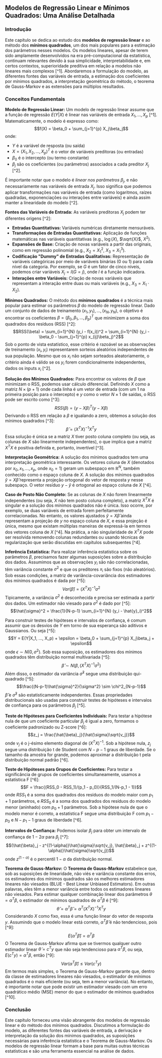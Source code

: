 ## Modelos de Regressão Linear e Mínimos Quadrados: Uma Análise Detalhada

### Introdução
Este capítulo se dedica ao estudo dos **modelos de regressão linear** e ao método dos **mínimos quadrados**, um dos mais populares para a estimação dos parâmetros nesses modelos. Os modelos lineares, apesar de terem sido amplamente desenvolvidos na era pré-computacional da estatística, continuam relevantes devido à sua simplicidade, interpretabilidade e, em certos contextos, superioridade preditiva em relação a modelos não lineares mais complexos [^1]. Abordaremos a formulação do modelo, as diferentes fontes das variáveis de entrada, a estimação dos coeficientes por mínimos quadrados, a interpretação geométrica do método, o teorema de Gauss-Markov e as extensões para múltiplos resultados.

### Conceitos Fundamentais
**Modelo de Regressão Linear:**
Um modelo de regressão linear assume que a função de regressão $E(Y|X)$ é linear nas variáveis de entrada $X_1, ..., X_p$ [^1]. Matematicamente, o modelo é expresso como:
$$f(X) = \beta_0 + \sum_{j=1}^{p} X_j\beta_j$$
onde:
- $Y$ é a variável de resposta (ou saída)
- $X = (X_1, X_2, ..., X_p)^T$ é o vetor de variáveis preditoras (ou entradas)
- $\beta_0$ é o intercepto (ou termo constante)
- $\beta_j$ são os coeficientes (ou parâmetros) associados a cada preditor $X_j$
[^2].

É importante notar que o modelo é *linear nos parâmetros* $\beta_j$, e não necessariamente nas variáveis de entrada $X_j$. Isso significa que podemos aplicar transformações nas variáveis de entrada (como logaritmos, raízes quadradas, exponenciações ou interações entre variáveis) e ainda assim manter a linearidade do modelo [^2].

**Fontes das Variáveis de Entrada:**
As variáveis preditoras $X_j$ podem ter diferentes origens [^2]:
- **Entradas Quantitativas:** Variáveis numéricas diretamente mensuráveis.
- **Transformações de Entradas Quantitativas:** Aplicação de funções matemáticas nas variáveis quantitativas (e.g., $\log(X)$, $\sqrt{X}$, $X^2$).
- **Expansões de Base:** Criação de novas variáveis a partir das originais, como em regressão polinomial (e.g., $X_2 = X_1^2$, $X_3 = X_1^3$).
- **Codificação "Dummy" de Entradas Qualitativas:** Representação de variáveis categóricas por meio de variáveis binárias (0 ou 1) para cada nível da categoria. Por exemplo, se $G$ é um fator de cinco níveis, podemos criar variáveis $X_j = I(G = j)$, onde $I$ é a função indicadora.
- **Interações entre Variáveis:** Criação de novas variáveis que representam a interação entre duas ou mais variáveis (e.g., $X_3 = X_1 \cdot X_2$).

**Mínimos Quadrados:**
O método dos **mínimos quadrados** é a técnica mais popular para estimar os parâmetros $\beta$ do modelo de regressão linear. Dado um conjunto de dados de treinamento $(x_1, y_1), ..., (x_N, y_N)$, o objetivo é encontrar os coeficientes $\beta = (\beta_0, \beta_1, ..., \beta_p)^T$ que minimizem a soma dos quadrados dos resíduos (RSS) [^2]:
$$RSS(\beta) = \sum_{i=1}^{N} (y_i - f(x_i))^2 = \sum_{i=1}^{N} (y_i - \beta_0 - \sum_{j=1}^{p} x_{ij}\beta_j)^2$$
Sob o ponto de vista estatístico, esse critério é razoável se as observações de treinamento $(x_i, y_i)$ representarem sorteios aleatórios independentes de sua população. Mesmo que os $x_i$ não sejam sorteados aleatoriamente, o critério ainda é válido se os $y_i$ forem condicionalmente independentes, dados os inputs $x_i$ [^2].

**Solução dos Mínimos Quadrados:**
Para encontrar os valores de $\beta$ que minimizam o RSS, podemos usar cálculo diferencial. Definindo $X$ como a matriz $N \times (p+1)$ onde cada linha é um vetor de entrada (com um 1 na primeira posição para o intercepto) e $y$ como o vetor $N \times 1$ de saídas, o RSS pode ser escrito como [^3]:
$$RSS(\beta) = (y - X\beta)^T (y - X\beta)$$
Derivando o RSS em relação a $\beta$ e igualando a zero, obtemos a solução dos mínimos quadrados [^3]:
$$\hat{\beta} = (X^TX)^{-1}X^Ty$$
Essa solução é única se a matriz $X$ tiver posto coluna completo (ou seja, as colunas de $X$ são linearmente independentes), o que implica que a matriz $X^TX$ é positiva definida e, portanto, invertível [^3].

**Interpretação Geométrica:**
A solução dos mínimos quadrados tem uma interpretação geométrica interessante. Os vetores coluna de $X$ (denotados por $x_0, x_1, ..., x_p$, onde $x_0 = 1$) geram um subespaço em $\mathbb{R}^N$, também conhecido como o espaço coluna de $X$. A solução dos mínimos quadrados $\hat{y} = X\hat{\beta}$ representa a projeção ortogonal do vetor de resposta $y$ nesse subespaço. O vetor resíduo $y - \hat{y}$ é ortogonal ao espaço coluna de $X$ [^4].

**Caso de Posto Não Completo:**
Se as colunas de $X$ não forem linearmente independentes (ou seja, $X$ não tem posto coluna completo), a matriz $X^TX$ é singular e a solução dos mínimos quadrados não é única. Isso ocorre, por exemplo, se duas variáveis de entrada forem perfeitamente correlacionadas. No entanto, os valores ajustados $\hat{y} = X\hat{\beta}$ ainda representam a projeção de $y$ no espaço coluna de $X$, e essa projeção é única, mesmo que existam múltiplas maneiras de expressá-la em termos dos vetores coluna de $X$ [^4]. Na prática, a não singularidade de $X^TX$ pode ser resolvida removendo colunas redundantes ou usando técnicas de regularização que serão discutidas em capítulos subsequentes [^4].

**Inferência Estatística:**
Para realizar inferência estatística sobre os parâmetros $\beta$, precisamos fazer algumas suposições sobre a distribuição dos dados. Assumimos que as observações $y_i$ são não correlacionadas, têm variância constante $\sigma^2$ e que os preditores $x_i$ são fixos (não aleatórios). Sob essas condições, a matriz de variância-covariância dos estimadores dos mínimos quadrados é dada por [^5]:
$$Var(\hat{\beta}) = (X^TX)^{-1}\sigma^2$$
Tipicamente, a variância $\sigma^2$ é desconhecida e precisa ser estimada a partir dos dados. Um estimador não viesado para $\sigma^2$ é dado por [^5]:
$$\hat{\sigma}^2 = \frac{1}{N-p-1} \sum_{i=1}^{N} (y_i - \hat{y}_i)^2$$

Para construir testes de hipóteses e intervalos de confiança, é comum assumir que os desvios de $Y$ em torno de sua esperança são aditivos e Gaussianos. Ou seja [^5]:
$$Y = E(Y|X_1, ..., X_p) + \epsilon = \beta_0 + \sum_{j=1}^{p} X_j\beta_j + \epsilon$$
onde $\epsilon \sim N(0, \sigma^2)$. Sob essa suposição, os estimadores dos mínimos quadrados têm distribuição normal multivariada [^5]:
$$\hat{\beta} \sim N(\beta, (X^TX)^{-1}\sigma^2)$$
Além disso, o estimador da variância $\hat{\sigma}^2$ segue uma distribuição qui-quadrado [^5]:
$$\frac{(N-p-1)\hat{\sigma}^2}{\sigma^2} \sim \chi^2_{N-p-1}$$
$\hat{\beta}$ e $\hat{\sigma}^2$ são estatisticamente independentes. Essas propriedades distribucionais são usadas para construir testes de hipóteses e intervalos de confiança para os parâmetros $\beta_j$ [^5].

**Teste de Hipóteses para Coeficientes Individuais:**
Para testar a hipótese nula de que um coeficiente particular $\beta_j$ é igual a zero, formamos o coeficiente padronizado ou Z-score [^6]:
$$z_j = \frac{\hat{\beta}_j}{\hat{\sigma}\sqrt{v_j}}$$
onde $v_j$ é o j-ésimo elemento diagonal de $(X^TX)^{-1}$. Sob a hipótese nula, $z_j$ segue uma distribuição t de Student com $N-p-1$ graus de liberdade. Se o tamanho da amostra for grande, podemos aproximar a distribuição t pela distribuição normal padrão [^6].

**Teste de Hipóteses para Grupos de Coeficientes:**
Para testar a significância de grupos de coeficientes simultaneamente, usamos a estatística F [^6]:
$$F = \frac{(RSS_0 - RSS_1)/(p_1 - p_0)}{RSS_1/(N-p_1 - 1)}$$
onde $RSS_1$ é a soma dos quadrados dos resíduos do modelo maior com $p_1 + 1$ parâmetros, e $RSS_0$ é a soma dos quadrados dos resíduos do modelo menor (aninhado) com $p_0 + 1$ parâmetros. Sob a hipótese nula de que o modelo menor é correto, a estatística F segue uma distribuição F com $p_1 - p_0$ e $N - p_1 - 1$ graus de liberdade [^6].

**Intervalos de Confiança:**
Podemos isolar $\beta_j$ para obter um intervalo de confiança de $1-2\alpha$ para $\beta_j$ [^7]:
$$(\hat{\beta}_j - z^{(1-\alpha)}\hat{\sigma}\sqrt{v_j}, \hat{\beta}_j + z^{(1-\alpha)}\hat{\sigma}\sqrt{v_j})$$
onde $z^{(1-\alpha)}$ é o percentil $1-\alpha$ da distribuição normal.

**Teorema de Gauss-Markov:**
O **Teorema de Gauss-Markov** estabelece que, sob as suposições de linearidade, não viés e variância constante dos erros, os estimadores dos mínimos quadrados são os melhores estimadores lineares não viesados (BLUE - Best Linear Unbiased Estimators). Em outras palavras, eles têm a menor variância entre todos os estimadores lineares não viesados.
Para estimar qualquer combinação linear dos parâmetros $\theta = \alpha^T\beta$, o estimador de mínimos quadrados de $\alpha^T\beta$ é [^9]:
$$\hat{\theta} = \alpha^T\hat{\beta} = \alpha^T(X^TX)^{-1}X^Ty$$
Considerando $X$ como fixo, essa é uma função linear do vetor de resposta $y$. Assumindo que o modelo linear está correto, $\alpha^T\hat{\beta}$ é não tendencioso, pois [^9]:
$$E(\alpha^T\hat{\beta}) = \alpha^T\beta$$
O Teorema de Gauss-Markov afirma que se tivermos qualquer outro estimador linear $\tilde{\theta} = c^Ty$ que não seja tendencioso para $\alpha^T\beta$, ou seja, $E(c^Ty) = \alpha^T\beta$, então [^9]:
$$Var(\alpha^T\hat{\beta}) \leq Var(c^Ty)$$
Em termos mais simples, o Teorema de Gauss-Markov garante que, dentro da classe de estimadores lineares não viesados, o estimador de mínimos quadrados é o mais eficiente (ou seja, tem a menor variância). No entanto, é importante notar que pode existir um estimador viesado com um erro quadrático médio (MSE) menor do que o estimador de mínimos quadrados [^10].

### Conclusão
Este capítulo forneceu uma visão abrangente dos modelos de regressão linear e do método dos mínimos quadrados. Discutimos a formulação do modelo, as diferentes fontes das variáveis de entrada, a derivação e interpretação da solução dos mínimos quadrados, as suposições necessárias para inferência estatística e o Teorema de Gauss-Markov. Os modelos de regressão linear formam a base para muitas outras técnicas estatísticas e são uma ferramenta essencial na análise de dados.
<!-- END -->